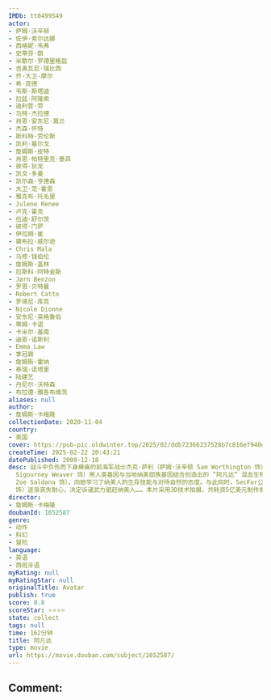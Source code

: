 ```yaml
---
IMDb: tt0499549
actor:
- 萨姆·沃辛顿
- 佐伊·索尔达娜
- 西格妮·韦弗
- 史蒂芬·朗
- 米歇尔·罗德里格兹
- 吉奥瓦尼·瑞比西
- 乔·大卫·摩尔
- 希·庞德
- 韦斯·斯塔迪
- 拉兹·阿隆索
- 迪利普·劳
- 马特·杰拉德
- 肖恩·安东尼·莫兰
- 杰森·怀特
- 斯科特·劳伦斯
- 凯利·基尔戈
- 詹姆斯·皮特
- 肖恩·帕特里克·墨菲
- 彼得·狄龙
- 凯文·多曼
- 凯尔森·亨德森
- 大卫·范·霍恩
- 雅克布·托毛里
- Julene Renee
- 卢克·霍克
- 伍迪·舒尔茨
- 彼得·门萨
- 伊拉姆·崔
- 黛布拉·威尔逊
- Chris Mala
- 马修·钱伯伦
- 詹姆斯·盖林
- 拉斯科·阿特金斯
- Jørn Benzon
- 罗恩·贝特曼
- Robert Catto
- 罗德尼·库克
- Nicole Dionne
- 安东尼·英格鲁伯
- 蒂姆·卡诺
- 卡米尔·基南
- 迪恩·诺斯利
- Emma Law
- 季冠霖
- 詹姆斯·霍纳
- 泰瑞·诺塔里
- 陆建艺
- 丹尼尔·沃特森
- 布拉德·雅各布维茨
aliases: null
author:
- 詹姆斯·卡梅隆
collectionDate: 2020-11-04
country:
- 美国
cover: https://pub-pic.oldwinter.top/2025/02/ddb72366237528b7c816ef940d856df5.png
createTime: 2025-02-22 20:43:21
datePublished: 2009-12-18
desc: 战斗中负伤而下身瘫痪的前海军战士杰克·萨利（萨姆·沃辛顿 Sam Worthington 饰）决定替死去的同胞哥哥来到潘多拉星操纵格蕾丝博士（西格妮·韦弗
  Sigourney Weaver 饰）用人类基因与当地纳美部族基因结合创造出的 “阿凡达” 混血生物。杰克的目的是打入纳美部落，外交说服他们自愿离开世代居住的家园，从而SecFor公司可砍伐殆尽该地区的原始森林，开采地下昂贵的“不可得”矿。在探索潘多拉星的过程中，杰克遇到了纳美部落的公主娜蒂瑞（佐伊·索尔达娜
  Zoe Saldana 饰），向她学习了纳美人的生存技能与对待自然的态度。与此同时，SecFor公司的经理和军方代表上校迈尔斯（史蒂芬·朗 Stephen Lang
  饰）逐渐丧失耐心，决定诉诸武力驱赶纳美人…… 本片采用3D技术拍摄，共耗资5亿美元制作发行，是电影史上最为昂贵的作品。本片荣获...
director:
- 詹姆斯·卡梅隆
doubanId: 1652587
genre:
- 动作
- 科幻
- 冒险
language:
- 英语
- 西班牙语
myRating: null
myRatingStar: null
originalTitle: Avatar
publish: true
score: 8.8
scoreStar: ⭐⭐⭐⭐
state: collect
tags: null
time: 162分钟
title: 阿凡达
type: movie
url: https://movie.douban.com/subject/1652587/
---
```

Comment: 
---